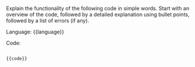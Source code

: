 Explain the functionality of the following code in simple words. Start with an
overview of the code, followed by a detailed explanation using bullet
points, followed by a list of errors (if any).

Language: {{language}}

Code:

```

{{code}}

```
